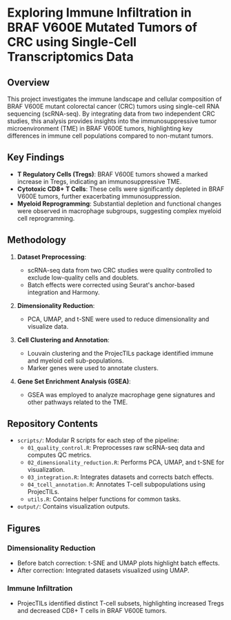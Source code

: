 
# Exploring Immune Infiltration in BRAF V600E Mutated Tumors of CRC using Single-Cell Transcriptomics Data

## Overview

This project investigates the immune landscape and cellular composition of BRAF V600E mutant colorectal cancer (CRC) tumors using single-cell RNA sequencing (scRNA-seq). By integrating data from two independent CRC studies, this analysis provides insights into the immunosuppressive tumor microenvironment (TME) in BRAF V600E tumors, highlighting key differences in immune cell populations compared to non-mutant tumors.

## Key Findings

- **T Regulatory Cells (Tregs)**: BRAF V600E tumors showed a marked increase in Tregs, indicating an immunosuppressive TME.
- **Cytotoxic CD8+ T Cells**: These cells were significantly depleted in BRAF V600E tumors, further exacerbating immunosuppression.
- **Myeloid Reprogramming**: Substantial depletion and functional changes were observed in macrophage subgroups, suggesting complex myeloid cell reprogramming.

## Methodology

1. **Dataset Preprocessing**:
   - scRNA-seq data from two CRC studies were quality controlled to exclude low-quality cells and doublets.
   - Batch effects were corrected using Seurat's anchor-based integration and Harmony.

2. **Dimensionality Reduction**:
   - PCA, UMAP, and t-SNE were used to reduce dimensionality and visualize data.

3. **Cell Clustering and Annotation**:
   - Louvain clustering and the ProjecTILs package identified immune and myeloid cell sub-populations.
   - Marker genes were used to annotate clusters.

4. **Gene Set Enrichment Analysis (GSEA)**:
   - GSEA was employed to analyze macrophage gene signatures and other pathways related to the TME.

## Repository Contents

- `scripts/`: Modular R scripts for each step of the pipeline:
  - `01_quality_control.R`: Preprocesses raw scRNA-seq data and computes QC metrics.
  - `02_dimensionality_reduction.R`: Performs PCA, UMAP, and t-SNE for visualization.
  - `03_integration.R`: Integrates datasets and corrects batch effects.
  - `04_tcell_annotation.R`: Annotates T-cell subpopulations using ProjecTILs.
  - `utils.R`: Contains helper functions for common tasks.
- `output/`: Contains visualization outputs.

## Figures

### **Dimensionality Reduction**
- Before batch correction: t-SNE and UMAP plots highlight batch effects.
- After correction: Integrated datasets visualized using UMAP.

### **Immune Infiltration**
- ProjecTILs identified distinct T-cell subsets, highlighting increased Tregs and decreased CD8+ T cells in BRAF V600E tumors.


